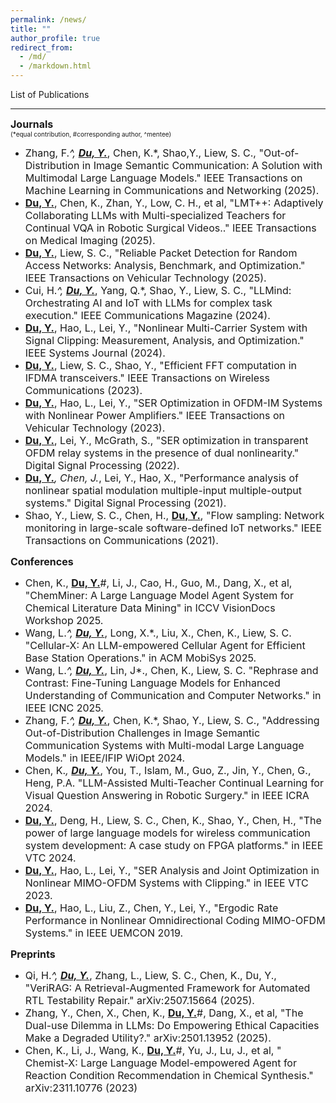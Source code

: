 ```yaml
---
permalink: /news/
title: ""
author_profile: true
redirect_from: 
  - /md/
  - /markdown.html
---
```


List of Publications <font size=3></font>

------
**<font size=3>Journals</font>** <br><font size=1>(*equal contribution, #corresponding author, ^mentee)</font>
* <font size=3>Zhang, F.*^, <b><u>Du, Y.</u></b>*, Chen, K.*, Shao,Y., Liew, S. C., "Out-of-Distribution in Image Semantic Communication: A Solution with Multimodal Large Language Models." IEEE Transactions on Machine Learning in Communications and Networking (2025).</font>
* <font size=3><b><u>Du, Y.</u></b>, Chen, K., Zhan, Y., Low, C. H., et al, "LMT++: Adaptively Collaborating LLMs with Multi-specialized Teachers for Continual VQA in Robotic Surgical Videos.." IEEE Transactions on Medical Imaging (2025).</font>
* <font size=3><b><u>Du, Y.</u></b>, Liew, S. C., "Reliable Packet Detection for Random Access Networks: Analysis, Benchmark, and Optimization." IEEE Transactions on Vehicular Technology (2025).</font>
* <font size=3>Cui, H.*^, <b><u>Du, Y.</u></b>*, Yang, Q.*, Shao, Y., Liew, S. C., "LLMind: Orchestrating AI and IoT with LLMs for complex task execution." IEEE Communications Magazine (2024).</font>
* <font size=3><b><u>Du, Y.</u></b>, Hao, L., Lei, Y., "Nonlinear Multi-Carrier System with Signal Clipping: Measurement, Analysis, and Optimization." IEEE Systems Journal (2024).</font>
* <font size=3><b><u>Du, Y.</u></b>, Liew, S. C., Shao, Y., "Efficient FFT computation in IFDMA transceivers." IEEE Transactions on Wireless Communications (2023).</font>
* <font size=3><b><u>Du, Y.</u></b>, Hao, L., Lei, Y., "SER Optimization in OFDM-IM Systems with Nonlinear Power Amplifiers." IEEE Transactions on Vehicular Technology (2023).</font>
* <font size=3><b><u>Du, Y.</u></b>, Lei, Y., McGrath, S., "SER optimization in transparent OFDM relay systems in the presence of dual nonlinearity." Digital Signal Processing (2022).</font>
* <font size=3><b><u>Du, Y.</u></b>*, Chen, J.*, Lei, Y., Hao, X., "Performance analysis of nonlinear spatial modulation multiple-input multiple-output systems." Digital Signal Processing (2021).</font>
* <font size=3>Shao, Y., Liew, S. C., Chen, H., <b><u>Du, Y.</u></b>, "Flow sampling: Network monitoring in large-scale software-defined IoT networks." IEEE Transactions on Communications (2021).</font>

**<font size=3>Conferences</font>**
* <font size=3>Chen, K., <b><u>Du, Y.</u></b>#, Li, J., Cao, H., Guo, M., Dang, X., et al, "ChemMiner: A Large Language Model Agent System for Chemical Literature Data Mining" in ICCV VisionDocs Workshop 2025.</font>
* <font size=3>Wang, L.*^, <b><u>Du, Y.</u></b>*, Long, X.*., Liu, X., Chen, K., Liew, S. C. "Cellular-X: An LLM-empowered Cellular Agent for Efficient Base Station Operations." in ACM MobiSys 2025.</font>
* <font size=3>Wang, L.*^, <b><u>Du, Y.</u></b>*, Lin, J*., Chen, K., Liew, S. C. "Rephrase and Contrast: Fine-Tuning Language Models for Enhanced Understanding of Communication and Computer Networks." in IEEE ICNC 2025.</font>
* <font size=3>Zhang, F.*^, <b><u>Du, Y.</u></b>*, Chen, K.*, Shao, Y., Liew, S. C., "Addressing Out-of-Distribution Challenges in Image Semantic Communication Systems with Multi-modal Large Language Models." in IEEE/IFIP WiOpt 2024.</font>
* <font size=3>Chen, K.*, <b><u>Du, Y.</u></b>*, You, T., Islam, M., Guo, Z., Jin, Y., Chen, G., Heng, P.A. "LLM-Assisted Multi-Teacher Continual Learning for Visual Question Answering in Robotic Surgery." in IEEE ICRA 2024.</font>
* <font size=3><b><u>Du, Y.</u></b>, Deng, H., Liew, S. C., Chen, K., Shao, Y., Chen, H., "The power of large language models for wireless communication system development: A case study on FPGA platforms." in IEEE VTC 2024.</font>
* <font size=3><b><u>Du, Y.</u></b>, Hao, L., Lei, Y., "SER Analysis and Joint Optimization in Nonlinear MIMO-OFDM Systems with Clipping." in IEEE VTC 2023.</font>
* <font size=3><b><u>Du, Y.</u></b>, Hao, L., Liu, Z., Chen, Y., Lei, Y., "Ergodic Rate Performance in Nonlinear Omnidirectional Coding MIMO-OFDM Systems." in IEEE UEMCON 2019.</font>

**<font size=3>Preprints</font>**
* <font size=3>Qi, H.*^, <b><u>Du, Y.</u></b>*, Zhang, L., Liew, S. C., Chen, K., Du, Y., "VeriRAG: A Retrieval-Augmented Framework for Automated RTL Testability Repair." arXiv:2507.15664 (2025).</font>
* <font size=3>Zhang, Y., Chen, X., Chen, K., <b><u>Du, Y.</u></b>#, Dang, X., et al, "The Dual-use Dilemma in LLMs: Do Empowering Ethical Capacities Make a Degraded Utility?." arXiv:2501.13952 (2025).</font>
* <font size=3>Chen, K., Li, J., Wang, K., <b><u>Du, Y.</u></b>#, Yu, J., Lu, J., et al, " Chemist-X: Large Language Model-empowered Agent for Reaction Condition Recommendation in Chemical Synthesis." arXiv:2311.10776 (2023)</font>  

